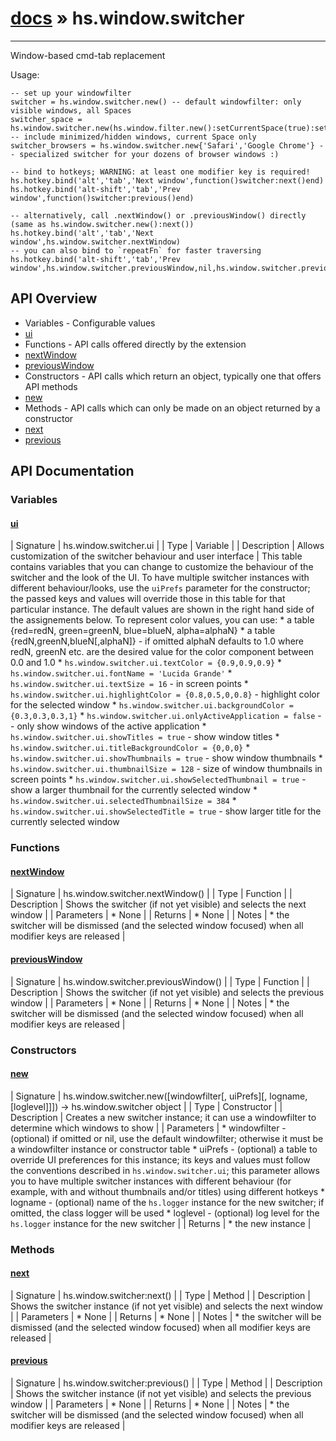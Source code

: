 # [docs](index.md) » hs.window.switcher
---

Window-based cmd-tab replacement

Usage:
```
-- set up your windowfilter
switcher = hs.window.switcher.new() -- default windowfilter: only visible windows, all Spaces
switcher_space = hs.window.switcher.new(hs.window.filter.new():setCurrentSpace(true):setDefaultFilter{}) -- include minimized/hidden windows, current Space only
switcher_browsers = hs.window.switcher.new{'Safari','Google Chrome'} -- specialized switcher for your dozens of browser windows :)

-- bind to hotkeys; WARNING: at least one modifier key is required!
hs.hotkey.bind('alt','tab','Next window',function()switcher:next()end)
hs.hotkey.bind('alt-shift','tab','Prev window',function()switcher:previous()end)

-- alternatively, call .nextWindow() or .previousWindow() directly (same as hs.window.switcher.new():next())
hs.hotkey.bind('alt','tab','Next window',hs.window.switcher.nextWindow)
-- you can also bind to `repeatFn` for faster traversing
hs.hotkey.bind('alt-shift','tab','Prev window',hs.window.switcher.previousWindow,nil,hs.window.switcher.previousWindow)
```

## API Overview
* Variables - Configurable values
* [ui](#ui)
* Functions - API calls offered directly by the extension
* [nextWindow](#nextWindow)
* [previousWindow](#previousWindow)
* Constructors - API calls which return an object, typically one that offers API methods
* [new](#new)
* Methods - API calls which can only be made on an object returned by a constructor
* [next](#next)
* [previous](#previous)

## API Documentation

### Variables

#### [ui](#ui)
| Signature   | hs.window.switcher.ui  |
| Type        | Variable |
| Description | Allows customization of the switcher behaviour and user interface |
  This table contains variables that you can change to customize the behaviour of the switcher and the look of the UI.
    To have multiple switcher instances with different behaviour/looks, use the `uiPrefs` parameter for the constructor;
    the passed keys and values will override those in this table for that particular instance.
    The default values are shown in the right hand side of the assignements below.
    To represent color values, you can use:
     * a table {red=redN, green=greenN, blue=blueN, alpha=alphaN}
     * a table {redN,greenN,blueN[,alphaN]} - if omitted alphaN defaults to 1.0
    where redN, greenN etc. are the desired value for the color component between 0.0 and 1.0
     * `hs.window.switcher.ui.textColor = {0.9,0.9,0.9}`
     * `hs.window.switcher.ui.fontName = 'Lucida Grande'`
     * `hs.window.switcher.ui.textSize = 16` - in screen points
     * `hs.window.switcher.ui.highlightColor = {0.8,0.5,0,0.8}` - highlight color for the selected window
     * `hs.window.switcher.ui.backgroundColor = {0.3,0.3,0.3,1}`
     * `hs.window.switcher.ui.onlyActiveApplication = false` -- only show windows of the active application
     * `hs.window.switcher.ui.showTitles = true` - show window titles
     * `hs.window.switcher.ui.titleBackgroundColor = {0,0,0}`
     * `hs.window.switcher.ui.showThumbnails = true` - show window thumbnails
     * `hs.window.switcher.ui.thumbnailSize = 128` - size of window thumbnails in screen points
     * `hs.window.switcher.ui.showSelectedThumbnail = true` - show a larger thumbnail for the currently selected window
     * `hs.window.switcher.ui.selectedThumbnailSize = 384`
     * `hs.window.switcher.ui.showSelectedTitle = true` - show larger title for the currently selected window

### Functions

#### [nextWindow](#nextWindow)
| Signature   | hs.window.switcher.nextWindow()  |
| Type        | Function |
| Description | Shows the switcher (if not yet visible) and selects the next window |
| Parameters |  * None | | Returns |  * None | | Notes |  * the switcher will be dismissed (and the selected window focused) when all modifier keys are released | 
#### [previousWindow](#previousWindow)
| Signature   | hs.window.switcher.previousWindow()  |
| Type        | Function |
| Description | Shows the switcher (if not yet visible) and selects the previous window |
| Parameters |  * None | | Returns |  * None | | Notes |  * the switcher will be dismissed (and the selected window focused) when all modifier keys are released | 
### Constructors

#### [new](#new)
| Signature   | hs.window.switcher.new([windowfilter[, uiPrefs][, logname, [loglevel]]]) -> hs.window.switcher object  |
| Type        | Constructor |
| Description | Creates a new switcher instance; it can use a windowfilter to determine which windows to show |
| Parameters |  * windowfilter - (optional) if omitted or nil, use the default windowfilter; otherwise it must be a windowfilter   instance or constructor table * uiPrefs - (optional) a table to override UI preferences for this instance; its keys and values   must follow the conventions described in `hs.window.switcher.ui`; this parameter allows you to have multiple   switcher instances with different behaviour (for example, with and without thumbnails and/or titles)   using different hotkeys * logname - (optional) name of the `hs.logger` instance for the new switcher; if omitted, the class logger will be used * loglevel - (optional) log level for the `hs.logger` instance for the new switcher | | Returns |  * the new instance | 
### Methods

#### [next](#next)
| Signature   | hs.window.switcher:next()  |
| Type        | Method |
| Description | Shows the switcher instance (if not yet visible) and selects the next window |
| Parameters |  * None | | Returns |  * None | | Notes |  * the switcher will be dismissed (and the selected window focused) when all modifier keys are released | 
#### [previous](#previous)
| Signature   | hs.window.switcher:previous()  |
| Type        | Method |
| Description | Shows the switcher instance (if not yet visible) and selects the previous window |
| Parameters |  * None | | Returns |  * None | | Notes |  * the switcher will be dismissed (and the selected window focused) when all modifier keys are released | 